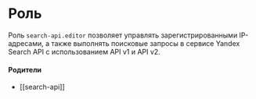 # Роль

Роль `search-api.editor` позволяет управлять зарегистрированными IP-адресами, а также выполнять поисковые запросы в сервисе Yandex Search API с использованием API v1 и API v2.


#### Родители

- [[search-api]]
